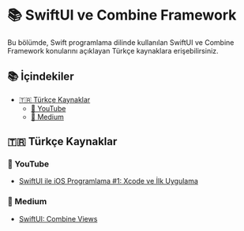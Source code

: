 # 📚 SwiftUI ve Combine Framework

Bu bölümde, Swift programlama dilinde kullanılan SwiftUI ve Combine Framework konularını açıklayan Türkçe kaynaklara erişebilirsiniz.

## 📚 İçindekiler

- <a href="#turkce-kaynaklar">🇹🇷 Türkçe Kaynaklar</a>
  - <a href="#youtube">🎥 YouTube</a>
  - <a href="#medium">📝 Medium</a>


## 🇹🇷 Türkçe Kaynaklar

### 🎥 YouTube

- [SwiftUI ile iOS Programlama #1: Xcode ve İlk Uygulama](https://www.youtube.com/watch?v=rpJ-ke3_r_Q&list=PLq4I99QKpIbl02hl7UM3cj-ay1w2Z3Bq6)

### 📝 Medium

- [SwiftUI: Combine Views](https://medium.com/turkishkit/swiftui-combine-views-2f589215ce38)